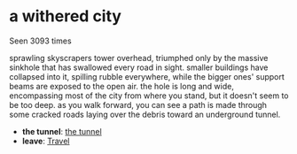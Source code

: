 # a withered city

Seen 3093 times

sprawling skyscrapers tower overhead, triumphed only by the massive sinkhole that has swallowed every road in sight. smaller buildings have collapsed into it, spilling rubble everywhere, while the bigger ones' support beams are exposed to the open air. the hole is long and wide, encompassing most of the city from where you stand, but it doesn't seem to be too deep. as you walk forward, you can see a path is made through some cracked roads laying over the debris toward an underground tunnel.

- **the tunnel**: [the tunnel](the-tunnel-Ne68x5o.md)
- **leave**: [Travel](Travel-travel.md)
